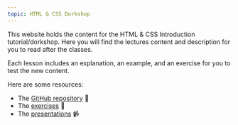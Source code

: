 ```yaml
---
topic: HTML & CSS Dorkshop
---
```


This website holds the content for the HTML & CSS Introduction tutorial/dorkshop. Here you will find the lectures content and description for you to read after the classes.

Each lesson includes an explanation, an example, and an exercise for you to test the new content.

Here are some resources:

- The [GitHub repository](https://github.com/olivierbrcknr/html-css_tutorial) 📘
- The 	[exercises](https://github.com/olivierbrcknr/html-css_tutorial/excercises/) 📄
- The [presentations](https://drive.google.com/drive/folders/1SxFmyyex6pYhZno71sLRm4VQ7Dak4Q--?usp=sharing) 📹